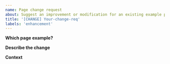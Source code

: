 ```yaml
---
name: Page change request
about: Suggest an improvement or modification for an existing example page
title: '[CHANGE] Your-change-req'
labels: 'enhancement'
---
```


**Which page example?**
<!-- Provide name or path to example you're requesting changes for. -->

**Describe the change**
<!-- Provide clear, concise description of change. -->

**Context**
<!-- Add details, snippets, screenshot, or any other information that might be useful. -->